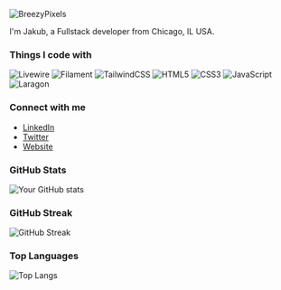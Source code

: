 ![BreezyPixels](https://breezy.b-cdn.net/breezypixels/assets/breezy-pixels-thumbnail-banner.png)

I'm Jakub, a Fullstack developer from Chicago, IL USA.

### Things I code with

![Livewire](https://img.shields.io/badge/-Livewire-4E56A6?style=flat-square&logo=livewire&logoColor=white)
![Filament](https://img.shields.io/badge/-Filament-4E56A6?style=flat-square&logo=filament&logoColor=white)
![TailwindCSS](https://img.shields.io/badge/-TailwindCSS-38B2AC?style=flat-square&logo=tailwind-css&logoColor=white)
![HTML5](https://img.shields.io/badge/-HTML5-E34F26?style=flat-square&logo=html5&logoColor=white)
![CSS3](https://img.shields.io/badge/-CSS3-1572B6?style=flat-square&logo=css3&logoColor=white)
![JavaScript](https://img.shields.io/badge/-JavaScript-F7DF1E?style=flat-square&logo=javascript&logoColor=white)
![Laragon](https://img.shields.io/badge/-Laragon-0E83CD?style=flat-square&logo=laragon&logoColor=white)

### Connect with me
- [LinkedIn](https://linkedin.com/in/yourlinkedinhandle)
- [Twitter](https://twitter.com/jakub003)
- [Website](https://breezypixels.com)

<!-- You can add an automatically updated section using GitHub Actions or a GitHub README Stats generator -->

### GitHub Stats
![Your GitHub stats](https://github-readme-stats.vercel.app/api?username=yourusername&show_icons=true&theme=radical)

### GitHub Streak
![GitHub Streak](https://github-readme-streak-stats.herokuapp.com/?user=yourusername&theme=radical)

### Top Languages
![Top Langs](https://github-readme-stats.vercel.app/api/top-langs/?username=yourusername&layout=compact&theme=radical)
